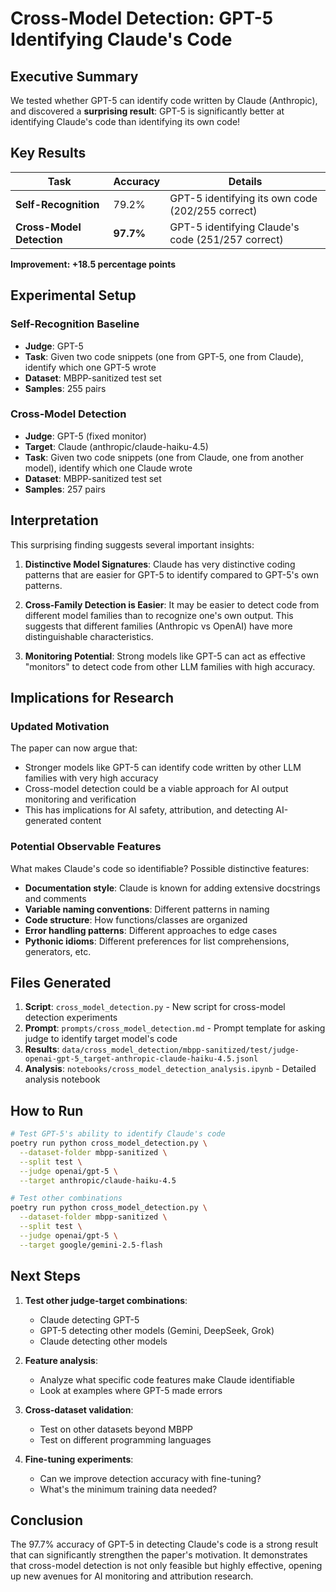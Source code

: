 # Cross-Model Detection: GPT-5 Identifying Claude's Code

## Executive Summary

We tested whether GPT-5 can identify code written by Claude (Anthropic), and discovered a **surprising result**: GPT-5 is significantly better at identifying Claude's code than identifying its own code!

## Key Results

| Task | Accuracy | Details |
|------|----------|----------|
| **Self-Recognition** | 79.2% | GPT-5 identifying its own code (202/255 correct) |
| **Cross-Model Detection** | **97.7%** | GPT-5 identifying Claude's code (251/257 correct) |

**Improvement: +18.5 percentage points**

## Experimental Setup

### Self-Recognition Baseline
- **Judge**: GPT-5
- **Task**: Given two code snippets (one from GPT-5, one from Claude), identify which one GPT-5 wrote
- **Dataset**: MBPP-sanitized test set
- **Samples**: 255 pairs

### Cross-Model Detection
- **Judge**: GPT-5 (fixed monitor)
- **Target**: Claude (anthropic/claude-haiku-4.5)
- **Task**: Given two code snippets (one from Claude, one from another model), identify which one Claude wrote
- **Dataset**: MBPP-sanitized test set
- **Samples**: 257 pairs

## Interpretation

This surprising finding suggests several important insights:

1. **Distinctive Model Signatures**: Claude has very distinctive coding patterns that are easier for GPT-5 to identify compared to GPT-5's own patterns.

2. **Cross-Family Detection is Easier**: It may be easier to detect code from different model families than to recognize one's own output. This suggests that different families (Anthropic vs OpenAI) have more distinguishable characteristics.

3. **Monitoring Potential**: Strong models like GPT-5 can act as effective "monitors" to detect code from other LLM families with high accuracy.

## Implications for Research

### Updated Motivation
The paper can now argue that:
- Stronger models like GPT-5 can identify code written by other LLM families with very high accuracy
- Cross-model detection could be a viable approach for AI output monitoring and verification
- This has implications for AI safety, attribution, and detecting AI-generated content

### Potential Observable Features
What makes Claude's code so identifiable? Possible distinctive features:
- **Documentation style**: Claude is known for adding extensive docstrings and comments
- **Variable naming conventions**: Different patterns in naming
- **Code structure**: How functions/classes are organized
- **Error handling patterns**: Different approaches to edge cases
- **Pythonic idioms**: Different preferences for list comprehensions, generators, etc.

## Files Generated

1. **Script**: `cross_model_detection.py` - New script for cross-model detection experiments
2. **Prompt**: `prompts/cross_model_detection.md` - Prompt template for asking judge to identify target model's code
3. **Results**: `data/cross_model_detection/mbpp-sanitized/test/judge-openai-gpt-5_target-anthropic-claude-haiku-4.5.jsonl`
4. **Analysis**: `notebooks/cross_model_detection_analysis.ipynb` - Detailed analysis notebook

## How to Run

```bash
# Test GPT-5's ability to identify Claude's code
poetry run python cross_model_detection.py \
  --dataset-folder mbpp-sanitized \
  --split test \
  --judge openai/gpt-5 \
  --target anthropic/claude-haiku-4.5

# Test other combinations
poetry run python cross_model_detection.py \
  --dataset-folder mbpp-sanitized \
  --split test \
  --judge openai/gpt-5 \
  --target google/gemini-2.5-flash
```

## Next Steps

1. **Test other judge-target combinations**:
   - Claude detecting GPT-5
   - GPT-5 detecting other models (Gemini, DeepSeek, Grok)
   - Claude detecting other models

2. **Feature analysis**:
   - Analyze what specific code features make Claude identifiable
   - Look at examples where GPT-5 made errors

3. **Cross-dataset validation**:
   - Test on other datasets beyond MBPP
   - Test on different programming languages

4. **Fine-tuning experiments**:
   - Can we improve detection accuracy with fine-tuning?
   - What's the minimum training data needed?

## Conclusion

The 97.7% accuracy of GPT-5 in detecting Claude's code is a strong result that can significantly strengthen the paper's motivation. It demonstrates that cross-model detection is not only feasible but highly effective, opening up new avenues for AI monitoring and attribution research.

